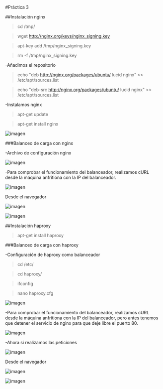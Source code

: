 #Práctica 3

##Instalación nginx

>cd /tmp/

>wget http://nginx.org/keys/nginx_signing.key

>apt-key add /tmp/nginx_signing.key

>rm -f /tmp/nginx_signing.key

-Añadimos el repositorio

>echo "deb http://nginx.org/packages/ubuntu/ lucid nginx" >> /etc/apt/sources.list

>echo "deb-src http://nginx.org/packages/ubuntu/ lucid nginx" >> /etc/apt/sources.list

-Instalamos nginx

>apt-get update

>apt-get install nginx

![imagen](imagenesP3/NginxInstalado.png)

###Balanceo de carga con nginx

-Archivo de configuración nginx

![imagen](imagenesP3/configuracionNginx.png)

-Para comprobar el funcionamiento del balanceador, realizamos cURL desde la máquina anfritiona con la IP del balanceador.

![imagen](imagenesP3/curlM3nginx.png)

Desde el navegador

![imagen](imagenesP3/prueba1BalanceadorNginx.png)

![imagen](imagenesP3/prueba2BalanceadorNginx.png)

##Instalación haproxy

>apt-get install haproxy

###Balanceo de carga con haproxy

-Configuración de haproxy como balanceador

>cd /etc/

>cd haproxy/

>ifconfig

>nano haproxy.cfg

![imagen](imagenesP3/confHaproxy.png)

-Para comprobar el funcionamiento del balanceador, realizamos cURL desde la máquina anfritiona con la IP del balanceador, 
pero antes tenemos que detener el servicio de nginx para que deje libre el puerto 80.

![imagen](imagenesP3/matarServicioNginx.png)

-Ahora si realizamos las peticiones

![imagen](imagenesP3/curlM3haproxy.png)

Desde el navegador

![imagen](imagenesP3/prueba1BalanceadorNginx.png)

![imagen](imagenesP3/prueba2BalanceadorNginx.png)


